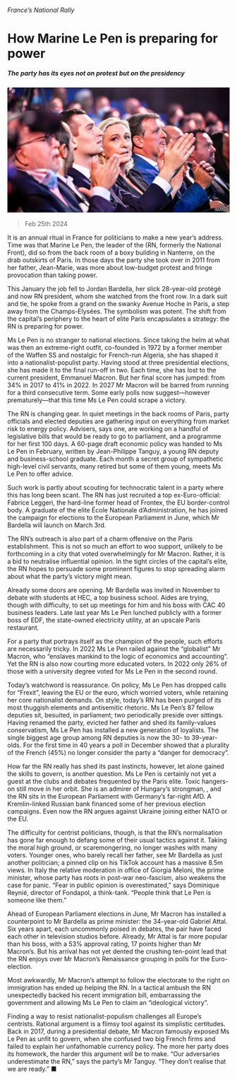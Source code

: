 ###### France’s National Rally

# How Marine Le Pen is preparing for power 

##### The party has its eyes not on protest but on the presidency 

![image](images/20240302_EUP001.jpg) 

> Feb 25th 2024 

It is an annual ritual in France for politicians to make a new year’s address. Time was that Marine Le Pen, the leader of the  (RN, formerly the National Front), did so from the back room of a boxy building in Nanterre, on the drab outskirts of Paris. In those days the party she took over in 2011 from her father, Jean-Marie, was more about low-budget protest and fringe provocation than taking power. 

This January the job fell to Jordan Bardella, her slick 28-year-old protégé and now RN president, whom she watched from the front row. In a dark suit and tie, he spoke from a grand on the swanky Avenue Hoche in Paris, a step away from the Champs-Elysées. The symbolism was potent. The shift from the capital’s periphery to the heart of elite Paris encapsulates a strategy: the RN is preparing for power.

Ms Le Pen is no stranger to national elections. Since taking the helm at what was then an extreme-right outfit, co-founded in 1972 by a former member of the Waffen SS and nostalgic for French-run Algeria, she has shaped it into a nationalist-populist party. Having stood at three presidential elections, she has made it to the final run-off in two. Each time, she has lost to the current president, Emmanuel Macron. But her final score has jumped: from 34% in 2017 to 41% in 2022. In 2027 Mr Macron will be barred from running for a third consecutive term. Some early polls now suggest—however prematurely—that this time Ms Le Pen could scrape a victory. 

The RN is changing gear. In quiet meetings in the back rooms of Paris, party officials and elected deputies are gathering input on everything from market risk to energy policy. Advisers, says one, are working on a handful of legislative bills that would be ready to go to parliament, and a programme for her first 100 days. A 60-page draft economic policy was handed to Ms Le Pen in February, written by Jean-Philippe Tanguy, a young RN deputy and business-school graduate. Each month a secret group of sympathetic high-level civil servants, many retired but some of them young, meets Ms Le Pen to offer advice. 

Such work is partly about scouting for technocratic talent in a party where this has long been scant. The RN has just recruited a top ex-Euro-official: Fabrice Leggeri, the hard-line former head of Frontex, the EU border-control body. A graduate of the elite École Nationale d’Administration, he has joined the campaign for elections to the European Parliament in June, which Mr Bardella will launch on March 3rd. 

The RN’s outreach is also part of a charm offensive on the Paris establishment. This is not so much an effort to woo support, unlikely to be forthcoming in a city that voted overwhelmingly for Mr Macron. Rather, it is a bid to neutralise influential opinion. In the tight circles of the capital’s elite, the RN hopes to persuade some prominent figures to stop spreading alarm about what the party’s victory might mean. 

Already some doors are opening. Mr Bardella was invited in November to debate with students at HEC, a top business school. Aides are trying, though with difficulty, to set up meetings for him and his boss with CAC 40 business leaders. Late last year Ms Le Pen lunched publicly with a former boss of EDF, the state-owned electricity utility, at an upscale Paris restaurant. 

For a party that portrays itself as the champion of the people, such efforts are necessarily tricky. In 2022 Ms Le Pen railed against the “globalist” Mr Macron, who “enslaves mankind to the logic of economics and accounting”. Yet the RN is also now courting more educated voters. In 2022 only 26% of those with a university degree voted for Ms Le Pen in the second round. 

Today’s watchword is reassurance. On policy, Ms Le Pen has dropped calls for “Frexit”, leaving the EU or the euro, which worried voters, while retaining her core nationalist demands. On style, today’s RN has been purged of its most thuggish elements and antisemitic rhetoric. Ms Le Pen’s 87 fellow deputies sit, besuited, in parliament; two periodically preside over sittings. Having renamed the party, evicted her father and shed its family-values conservatism, Ms Le Pen has installed a new generation of loyalists. The single biggest age group among RN deputies is now the 30- to 39-year-olds. For the first time in 40 years a poll in December showed that a plurality of the French (45%) no longer consider the party a “danger for democracy”. 

How far the RN really has shed its past instincts, however, let alone gained the skills to govern, is another question. Ms Le Pen is certainly not yet a guest at the clubs and debates frequented by the Paris elite. Toxic hangers-on still move in her orbit. She is an admirer of Hungary’s strongman, , and the RN sits in the European Parliament with Germany’s far-right AfD. A Kremlin-linked Russian bank financed some of her previous election campaigns. Even now the RN argues against Ukraine joining either NATO or the EU. 

The difficulty for centrist politicians, though, is that the RN’s normalisation has gone far enough to defang some of their usual tactics against it. Taking the moral high ground, or scaremongering, no longer washes with many voters. Younger ones, who barely recall her father, see Mr Bardella as just another politician; a pinned clip on his TikTok account has a massive 8.5m views. In Italy the relative moderation in office of Giorgia Meloni, the prime minister, whose party has roots in post-war neo-fascism, also weakens the case for panic. “Fear in public opinion is overestimated,” says Dominique Reynié, director of Fondapol, a think-tank. “People think that Le Pen is someone like them.”

Ahead of European Parliament elections in June, Mr Macron has installed a counterpoint to Mr Bardella as prime minister: the 34-year-old Gabriel Attal. Six years apart, each uncommonly poised in debates, the pair have faced each other in television studios before. Already, Mr Attal is far more popular than his boss, with a 53% approval rating, 17 points higher than Mr Macron’s. But his arrival has not yet dented the crushing ten-point lead that the RN enjoys over Mr Macron’s Renaissance grouping in polls for the Euro-election.

Most awkwardly, Mr Macron’s attempt to follow the electorate to the right on immigration has ended up helping the RN. In a tactical ambush the RN unexpectedly backed his recent immigration bill, embarrassing the government and allowing Ms Le Pen to claim an “ideological victory”.

Finding a way to resist nationalist-populism challenges all Europe’s centrists. Rational argument is a flimsy tool against its simplistic certitudes. Back in 2017, during a presidential debate, Mr Macron famously exposed Ms Le Pen as unfit to govern, when she confused two big French firms and failed to explain her unfathomable currency policy. The more her party does its homework, the harder this argument will be to make. “Our adversaries underestimate the RN,” says the party’s Mr Tanguy. “They don’t realise that we are ready.” ■


